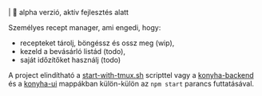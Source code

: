 | :construction: alpha verzió, aktív fejlesztés alatt

Személyes recept manager, ami engedi, hogy:
- recepteket tárolj, böngéssz és ossz meg (wip),
- kezeld a bevásárló listád (todo),
- saját időzítőket használj (todo)

A project elindítható a [start-with-tmux.sh](start-with-tmux.sh) scripttel vagy a [konyha-backend](konyha-backend) és a [konyha-ui](konyha-ui) mappákban külön-külön az
`npm start` parancs futtatásával.

